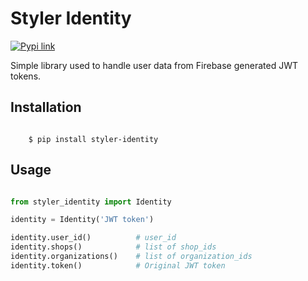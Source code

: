 # Styler Identity


[![Pypi link](https://img.shields.io/pypi/v/styler_identity.svg)](https://pypi.python.org/pypi/styler_identity)


Simple library used to handle user data from Firebase generated JWT tokens.


## Installation


```batch

    $ pip install styler-identity
```

## Usage

```python

from styler_identity import Identity

identity = Identity('JWT token')

identity.user_id()          # user_id
identity.shops()            # list of shop_ids
identity.organizations()    # list of organization_ids
identity.token()            # Original JWT token

```